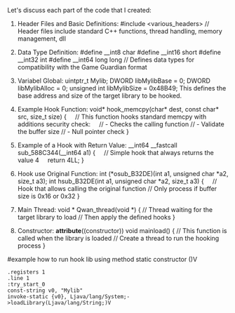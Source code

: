 Let's discuss each part of the code that I created:

1. Header Files and Basic Definitions:
#include <various_headers>
// Header files include standard C++ functions, thread handling, memory management, dll
2. Data Type Definition:
#define __int8 char
#define __int16 short 
#define __int32 int
#define __int64 long long
// Defines data types for compatibility with the Game Guardian format


3. Variabel Global:
uintptr_t Mylib;
DWORD libMylibBase = 0;
DWORD libMylibAlloc = 0;
unsigned int libMylibSize = 0x48B49;
This defines the base address and size of the target library to be hooked.

4. Example Hook Function:
void* hook_memcpy(char* dest, const char* src, size_t size) {
    // This function hooks standard memcpy with additions security check:
    // - Checks the calling function
   // - Validate the buffer size
  // - Null pointer check
}
6. Example of a Hook with Return Value:
__int64 __fastcall sub_588C344(__int64 a1) {
    // Simple hook that always returns the value 4
    return 4LL;
}
7. Hook use Original Function:
int (*osub_B32DE)(int a1, unsigned char *a2, size_t a3);
int hsub_B32DE(int a1, unsigned char *a2, size_t a3) {
    // Hook that allows calling the original function
   // Only process if buffer size is 0x16 or 0x32
}
9. Main Thread:
void * Qwan_thread(void *) {
// Thread waiting for the target library to load
// Then apply the defined hooks
}
11. Constructor:
__attribute__((constructor)) void mainload() {
// This function is called when the library is loaded
// Create a thread to run the hooking process
}

#example how to run hook lib using
method static constructor <clinit>()V

    .registers 1
    .line 1
    :try_start_0
    const-string v0, "Mylib"
    invoke-static {v0}, Ljava/lang/System;->loadLibrary(Ljava/lang/String;)V
